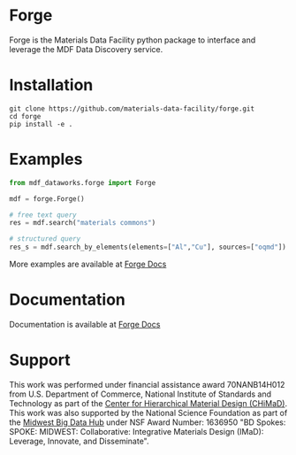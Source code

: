 # Forge
Forge is the Materials Data Facility python package to interface and leverage the MDF Data Discovery service. 

# Installation
```
git clone https://github.com/materials-data-facility/forge.git
cd forge
pip install -e .
```

# Examples

```python
from mdf_dataworks.forge import Forge

mdf = forge.Forge()

# free text query
res = mdf.search("materials commons")

# structured query
res_s = mdf.search_by_elements(elements=["Al","Cu"], sources=["oqmd"])
```

More examples are available at [Forge Docs](https://github.com/materials-data-facility/forge-docs)


# Documentation
Documentation is available at [Forge Docs](https://github.com/materials-data-facility/forge-docs)


# Support
This work was performed under financial assistance award 70NANB14H012 from U.S. Department of Commerce, National Institute of Standards and Technology as part of the [Center for Hierarchical Material Design (CHiMaD)](http://chimad.northwestern.edu). This work was also supported by the National Science Foundation as part of the [Midwest Big Data Hub](http://midwestbigdatahub.org) under NSF Award Number: 1636950 "BD Spokes: SPOKE: MIDWEST: Collaborative: Integrative Materials Design (IMaD): Leverage, Innovate, and Disseminate".

